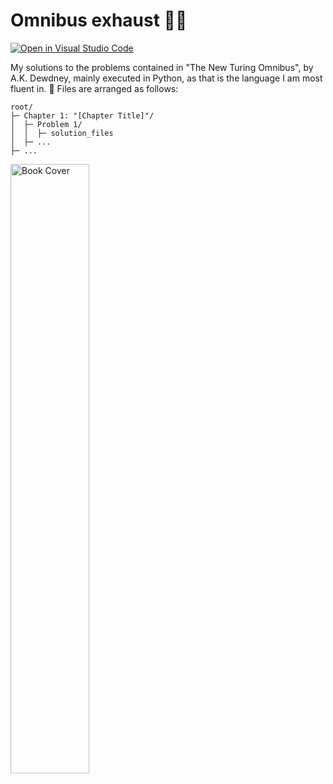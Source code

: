 # Omnibus exhaust :bus::dash:
[![Open in Visual Studio Code](https://open.vscode.dev/badges/open-in-vscode.svg)](https://open.vscode.dev/amuck-gorilla/omnibus-exhaust)

My solutions to the problems contained in "The New Turing Omnibus", by A.K. Dewdney, mainly executed in Python, as that is the language I am most fluent in. :snake:
Files are arranged as follows:
```
root/
├─ Chapter 1: "[Chapter Title]"/
│  ├─ Problem 1/
│  │  ├─ solution_files
│  ├─ ...
├─ ...
```
<img src="https://user-images.githubusercontent.com/83174140/132246414-49164b39-1e43-4879-8360-bf135cd1da9c.png" alt="Book Cover" style="width:50%;">
